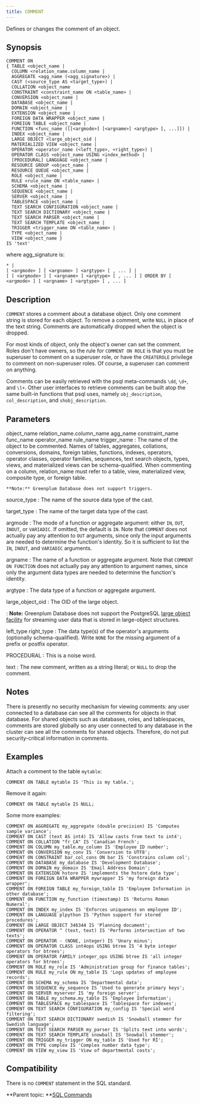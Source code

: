 ```yaml
---
title: COMMENT 
---
```


Defines or changes the comment of an object.

## <a id="section2"></a>Synopsis 

``` {#sql_command_synopsis}
COMMENT ON
{ TABLE <object_name |
  COLUMN <relation_name.column_name |
  AGGREGATE <agg_name (<agg_signature>) |
  CAST (<source_type AS <target_type>) |
  COLLATION <object_name
  CONSTRAINT <constraint_name ON <table_name> |
  CONVERSION <object_name |
  DATABASE <object_name |
  DOMAIN <object_name |
  EXTENSION <object_name |
  FOREIGN DATA WRAPPER <object_name |
  FOREIGN TABLE <object_name |
  FUNCTION <func_name ([[<argmode>] [<argname>] <argtype> [, ...]]) |
  INDEX <object_name |
  LARGE OBJECT <large_object_oid |
  MATERIALIZED VIEW <object_name |
  OPERATOR <operator_name (<left_type>, <right_type>) |
  OPERATOR CLASS <object_name USING <index_method> |
  [PROCEDURAL] LANGUAGE <object_name |
  RESOURCE GROUP <object_name |
  RESOURCE QUEUE <object_name |
  ROLE <object_name |
  RULE <rule_name ON <table_name> |
  SCHEMA <object_name |
  SEQUENCE <object_name |
  SERVER <object_name |
  TABLESPACE <object_name |
  TEXT SEARCH CONFIGURATION <object_name |
  TEXT SEARCH DICTIONARY <object_name |
  TEXT SEARCH PARSER <object_name |
  TEXT SEARCH TEMPLATE <object_name |
  TRIGGER <trigger_name ON <table_name> |
  TYPE <object_name |
  VIEW <object_name } 
IS 'text'
```

where agg\_signature is:

```
* |
[ <argmode> ] [ <argname> ] <argtype> [ , ... ] |
[ [ <argmode> ] [ <argname> ] <argtype> [ , ... ] ] ORDER BY [ <argmode> ] [ <argname> ] <argtype> [ , ... ]
```

## <a id="section3"></a>Description 

`COMMENT` stores a comment about a database object. Only one comment string is stored for each object. To remove a comment, write `NULL` in place of the text string. Comments are automatically dropped when the object is dropped.

For most kinds of object, only the object's owner can set the comment. Roles don't have owners, so the rule for `COMMENT ON ROLE` is that you must be superuser to comment on a superuser role, or have the `CREATEROLE` privilege to comment on non-superuser roles. Of course, a superuser can comment on anything.

Comments can be easily retrieved with the psql meta-commands `\dd`, `\d+`, and `\l+`. Other user interfaces to retrieve comments can be built atop the same built-in functions that psql uses, namely `obj_description`, `col_description`, and `shobj_description`.

## <a id="section4"></a>Parameters 

object\_name
relation\_name.column\_name
agg\_name
constraint\_name
func\_name
operator\_name
rule\_name
trigger\_name
:   The name of the object to be commented. Names of tables, aggregates, collations, conversions, domains, foreign tables, functions, indexes, operators, operator classes, operator families, sequences, text search objects, types, views, and materialized views can be schema-qualified. When commenting on a column, relation\_name must refer to a table, view, materialized view, composite type, or foreign table.

    **Note:** Greenplum Database does not support triggers.

source\_type
:   The name of the source data type of the cast.

target\_type
:   The name of the target data type of the cast.

argmode
:   The mode of a function or aggregate argument: either `IN`, `OUT`, `INOUT`, or `VARIADIC`. If omitted, the default is `IN`. Note that `COMMENT` does not actually pay any attention to `OUT` arguments, since only the input arguments are needed to determine the function's identity. So it is sufficient to list the `IN`, `INOUT`, and `VARIADIC` arguments.

argname
:   The name of a function or aggregate argument. Note that `COMMENT ON FUNCTION` does not actually pay any attention to argument names, since only the argument data types are needed to determine the function's identity.

argtype
:   The data type of a function or aggregate argument.

large\_object\_oid
:   The OID of the large object.

:   **Note:** Greenplum Database does not support the PostgreSQL [large object facility](https://www.postgresql.org/docs/9.4/largeobjects.html) for streaming user data that is stored in large-object structures.

left\_type
right\_type
:   The data type\(s\) of the operator's arguments \(optionally schema-qualified\). Write `NONE` for the missing argument of a prefix or postfix operator.

PROCEDURAL
:   This is a noise word.

text
:   The new comment, written as a string literal; or `NULL` to drop the comment.

## <a id="section5"></a>Notes 

There is presently no security mechanism for viewing comments: any user connected to a database can see all the comments for objects in that database. For shared objects such as databases, roles, and tablespaces, comments are stored globally so any user connected to any database in the cluster can see all the comments for shared objects. Therefore, do not put security-critical information in comments.

## <a id="section6"></a>Examples 

Attach a comment to the table `mytable`:

```
COMMENT ON TABLE mytable IS 'This is my table.';
```

Remove it again:

```
COMMENT ON TABLE mytable IS NULL;
```

Some more examples:

```
COMMENT ON AGGREGATE my_aggregate (double precision) IS 'Computes sample variance';
COMMENT ON CAST (text AS int4) IS 'Allow casts from text to int4';
COMMENT ON COLLATION "fr_CA" IS 'Canadian French';
COMMENT ON COLUMN my_table.my_column IS 'Employee ID number';
COMMENT ON CONVERSION my_conv IS 'Conversion to UTF8';
COMMENT ON CONSTRAINT bar_col_cons ON bar IS 'Constrains column col';
COMMENT ON DATABASE my_database IS 'Development Database';
COMMENT ON DOMAIN my_domain IS 'Email Address Domain';
COMMENT ON EXTENSION hstore IS 'implements the hstore data type';
COMMENT ON FOREIGN DATA WRAPPER mywrapper IS 'my foreign data wrapper';
COMMENT ON FOREIGN TABLE my_foreign_table IS 'Employee Information in other database';
COMMENT ON FUNCTION my_function (timestamp) IS 'Returns Roman Numeral';
COMMENT ON INDEX my_index IS 'Enforces uniqueness on employee ID';
COMMENT ON LANGUAGE plpython IS 'Python support for stored procedures';
COMMENT ON LARGE OBJECT 346344 IS 'Planning document';
COMMENT ON OPERATOR ^ (text, text) IS 'Performs intersection of two texts';
COMMENT ON OPERATOR - (NONE, integer) IS 'Unary minus';
COMMENT ON OPERATOR CLASS int4ops USING btree IS '4 byte integer operators for btrees';
COMMENT ON OPERATOR FAMILY integer_ops USING btree IS 'all integer operators for btrees';
COMMENT ON ROLE my_role IS 'Administration group for finance tables';
COMMENT ON RULE my_rule ON my_table IS 'Logs updates of employee records';
COMMENT ON SCHEMA my_schema IS 'Departmental data';
COMMENT ON SEQUENCE my_sequence IS 'Used to generate primary keys';
COMMENT ON SERVER myserver IS 'my foreign server';
COMMENT ON TABLE my_schema.my_table IS 'Employee Information';
COMMENT ON TABLESPACE my_tablespace IS 'Tablespace for indexes';
COMMENT ON TEXT SEARCH CONFIGURATION my_config IS 'Special word filtering';
COMMENT ON TEXT SEARCH DICTIONARY swedish IS 'Snowball stemmer for Swedish language';
COMMENT ON TEXT SEARCH PARSER my_parser IS 'Splits text into words';
COMMENT ON TEXT SEARCH TEMPLATE snowball IS 'Snowball stemmer';
COMMENT ON TRIGGER my_trigger ON my_table IS 'Used for RI';
COMMENT ON TYPE complex IS 'Complex number data type';
COMMENT ON VIEW my_view IS 'View of departmental costs';
```

## <a id="section7"></a>Compatibility 

There is no `COMMENT` statement in the SQL standard.

**Parent topic: **[SQL Commands](../sql_commands/sql_ref.html)

